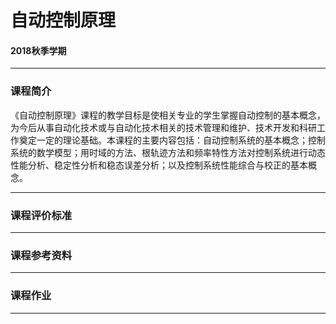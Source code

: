 # 自动控制原理

#### 2018秋季学期

---

### 课程简介

《自动控制原理》课程的教学目标是使相关专业的学生掌握自动控制的基本概念，为今后从事自动化技术或与自动化技术相关的技术管理和维护、技术开发和科研工作奠定一定的理论基础。本课程的主要内容包括：自动控制系统的基本概念；控制系统的数学模型；用时域的方法、根轨迹方法和频率特性方法对控制系统进行动态性能分析、稳定性分析和稳态误差分析；以及控制系统性能综合与校正的基本概念。

---

### 课程评价标准

---

### 课程参考资料

---

### 课程作业

---
